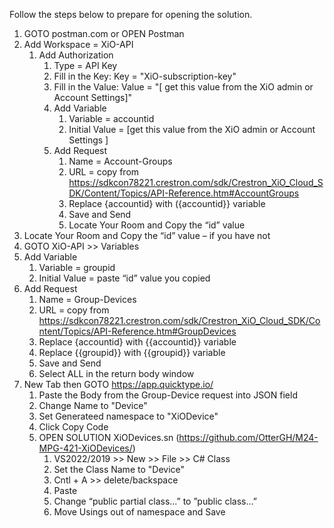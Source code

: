 Follow the steps below to prepare for opening the solution.


1.	GOTO postman.com or OPEN Postman
2.	Add Workspace = XiO-API
	1.	Add Authorization
		1.	Type = API Key
		2.	Fill in the Key: Key = "XiO-subscription-key"
		3.	Fill in the Value: Value = "[ get this value from the XiO admin or Account Settings]"
		4.	Add Variable
			1.	Variable = accountid
			2.	Initial Value = [get this value from the XiO admin or Account Settings ]
		5.	Add Request
			1.	Name = Account-Groups
			2.	URL =  copy from https://sdkcon78221.crestron.com/sdk/Crestron_XiO_Cloud_SDK/Content/Topics/API-Reference.htm#AccountGroups
			3.	Replace {accountid} with ({accountid}} variable
			4.	Save and Send
			6.	Locate Your Room and Copy the “id” value
3.	Locate Your Room and Copy the “id” value – if you have not
4.	GOTO XiO-API >> Variables
5.	Add Variable
	1.	Variable = groupid
	2.	Initial Value = paste “id” value you copied
6.	Add Request
	1.	Name = Group-Devices
	2.	URL =  copy from https://sdkcon78221.crestron.com/sdk/Crestron_XiO_Cloud_SDK/Content/Topics/API-Reference.htm#GroupDevices
	3.	Replace {accountid} with {{accountid}} variable
	4.	Replace {{groupid}} with {{groupid}} variable
	5.	Save and Send
	6.	Select ALL in the return body window
7.	New Tab then GOTO https://app.quicktype.io/
	1.	Paste the Body from the Group-Device request into JSON field
	2.	Change Name to "Device"
	3.	Set Generateed namespace to "XiODevice"
	4.	Click Copy Code
	5.	OPEN SOLUTION XiODevices.sn (https://github.com/OtterGH/M24-MPG-421-XiODevices/)
		1.	VS2022/2019 >> New >> File >> C# Class
		2.	Set the Class Name to "Device"
		3.	Cntl + A >> delete/backspace
		4.	Paste
		5.	Change “public partial class...” to ”public class...”
  		6.	Move Usings out of namespace and Save
